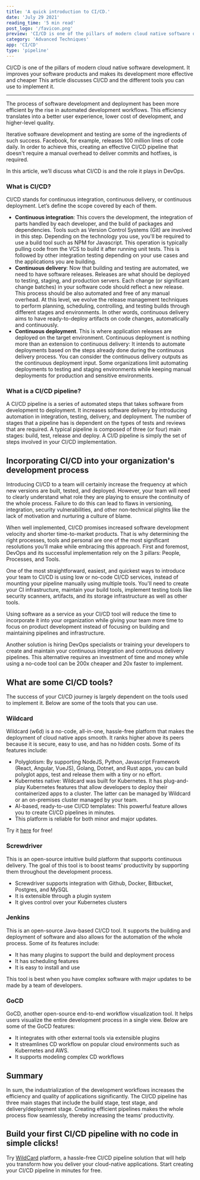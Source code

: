 ```yaml
---
title: 'A quick introduction to CI/CD.'
date: 'July 29 2021'
reading_time: '5 min read'
post_logo: '/favicon.png'
preview: 'CI/CD is one of the pillars of modern cloud native software development. It improves your software products and makes its development more effective and cheaper This article discusses CI/CD and the different tools you can use to implement it.'
category: 'Advanced Techniques'
app: 'CI/CD'
type: 'pipeline'
---
```


CI/CD is one of the pillars of modern cloud native software development. It improves your software products and makes its development more effective and cheaper This article discusses CI/CD and the different tools you can use to implement it.

---

The process of software development and deployment has been more efficient by the rise in automated development workflows. This efficiency translates into a better user experience, lower cost of development, and higher-level quality.

Iterative software development and testing are some of the ingredients of such success. Facebook, for example, releases 100 million lines of code daily. In order to achieve this, creating an effective CI/CD pipeline that doesn't require a manual overhead to deliver commits and hotfixes, is required.

In this article, we’ll discuss what CI/CD is and the role it plays in DevOps.

### What is CI/CD?

CI/CD stands for continuous integration, continuous delivery, or continuous deployment. Let’s define the scope covered by each of them.

-   **Continuous integration**: This covers the development, the integration of parts handled by each developer, and the build of packages and dependencies. Tools such as Version Control Systems (Git) are involved in this step. Depending on the technology you use, you'll be required to use a build tool such as NPM for Javascript. This operation is typically pulling code from the VCS to build it after running unit tests. This is followed by other integration testing depending on your use cases and the applications you are building.
-   **Continuous delivery**: Now that building and testing are automated, we need to have software releases. Releases are what should be deployed to testing, staging, and production servers. Each change (or significant change batches) in your software code should reflect a new release. This process should be also automated and free of any manual overhead. At this level, we evolve the release management techniques to perform planning, scheduling, controlling, and testing builds through different stages and environments. In other words, continuous delivery aims to have ready-to-deploy artifacts on code changes, automatically and continuously.
-   **Continuous deployment**. This is where application releases are deployed on the target environment. Continuous deployment is nothing more than an extension to continuous delivery: It intends to automate deployments based on the steps already done during the continuous delivery process. You can consider the continuous delivery outputs as the continuous deployment input. Some organizations limit automating deployments to testing and staging environments while keeping manual deployments for production and sensitive environments.

### What is a CI/CD pipeline?

A CI/CD pipeline is a series of automated steps that takes software from development to deployment. It increases software delivery by introducing automation in integration, testing, delivery, and deployment. The number of stages that a pipeline has is dependent on the types of tests and reviews that are required. A typical pipeline is composed of three (or four) main stages: build, test, release and deploy. A CI/D pipeline is simply the set of steps involved in your CI/CD implementation.

## Incorporating CI/CD into your organization's development process

Introducing CI/CD to a team will certainly increase the frequency at which new versions are built, tested, and deployed. However, your team will need to clearly understand what role they are playing to ensure the continuity of the whole process. Failure to do this can lead to flaws in versioning, integration, security vulnerabilities, and other non-technical plights like the lack of motivation and nurturing a culture of blame.

When well implemented, CI/CD promises increased software development velocity and shorter time-to-market products. That is why determining the right processes, tools and personal are one of the most significant resolutions you’ll make while embracing this approach. First and foremost, DevOps and its successful implementation rely on the 3 pillars: People, Processes, and Tools.

One of the most straightforward, easiest, and quickest ways to introduce your team to CI/CD is using low or no-code CI/CD services, instead of mounting your pipeline manually using multiple tools. You'll need to create your CI infrastructure, maintain your build tools, implement testing tools like security scanners, artifacts, and its storage infrastructure as well as other tools.

Using software as a service as your CI/CD tool will reduce the time to incorporate it into your organization while giving your team more time to focus on product development instead of focusing on building and maintaining pipelines and infrastructure.

Another solution is hiring DevOps specialists or training your developers to create and maintain your continuous integration and continuous delivery pipelines. This alternative requires an investment of time and money while using a no-code tool can be 200x cheaper and 20x faster to implement.

## What are some CI/CD tools?

The success of your CI/CD journey is largely dependent on the tools used to implement it. Below are some of the tools that you can use.

### Wildcard

Wildcard (w6d) is a no-code, all-in-one, hassle-free platform that makes the deployment of cloud native apps smooth. It ranks higher above its peers because it is secure, easy to use, and has no hidden costs. Some of its features include:

-   Polyglotism: By supporting NodeJS, Python, Javascript Framework (React, Angular, VueJS), Golang, Dotnet, and Rust apps, you can build polyglot apps, test and release them with a tiny or no effort.
-   Kubernetes native: Wildcard was built for Kubernetes. It has plug-and-play Kubernetes features that allow developers to deploy their containerized apps to a cluster. The latter can be managed by Wildcard or an on-premises cluster managed by your team.
-   AI-based, ready-to-use CI/CD templates: This powerful feature allows you to create CI/CD pipelines in minutes.
-   This platform is reliable for both minor and major updates.

Try it [here](https://www.w6d.io/) for free!

### Screwdriver

This is an open-source intuitive build platform that supports continuous delivery. The goal of this tool is to boost teams’ productivity by supporting them throughout the development process.

-   Screwdriver supports integration with Github, Docker, Bitbucket, Postgres, and MySQL
-   It is extensible through a plugin system
-   It gives control over your Kubernetes clusters

### Jenkins

This is an open-source Java-based CI/CD tool. It supports the building and deployment of software and also allows for the automation of the whole process. Some of its features include:

-   It has many plugins to support the build and deployment process
-   It has scheduling features
-   It is easy to install and use

This tool is best when you have complex software with major updates to be made by a team of developers.

### GoCD

GoCD, another open-source end-to-end workflow visualization tool. It helps users visualize the entire development process in a single view. Below are some of the GoCD features:

-   It integrates with other external tools via extensible plugins
-   It streamlines CD workflow on popular cloud environments such as Kubernetes and AWS.
-   It supports modeling complex CD workflows

## Summary

In sum, the industrialization of the development workflows increases the efficiency and quality of applications significantly. The CI/CD pipeline has three main stages that include the build stage, test stage, and delivery/deployment stage. Creating efficient pipelines makes the whole process flow seamlessly, thereby increasing the teams’ productivity.

## Build your first CI/CD pipeline with no code in simple clicks!

Try [WildCard](http://w6d.io/) platform, a hassle-free CI/CD pipeline solution that will help you transform how you deliver your cloud-native applications. Start creating your CI/CD pipeline in minutes for free.
